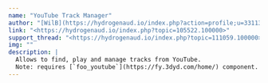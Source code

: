 ```yaml
---
name: "YouTube Track Manager"
author: "[WilB](https://hydrogenaud.io/index.php?action=profile;u=33113)"
link: "<https://hydrogenaud.io/index.php?topic=105522.100000>"
support_thread: "<https://hydrogenaud.io/index.php?topic=111059.100000>"
img: ""
description: |
  Allows to find, play and manage tracks from YouTube.  
  Note: requires [`foo_youtube`](https://fy.3dyd.com/home/) component.
---
```

